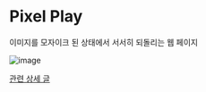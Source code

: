 # Pixel Play

이미지를 모자이크 된 상태에서 서서히 되돌리는 웹 페이지

![image](Example.gif)

[관련 상세 글](http://blog.wlswoo.com/)

